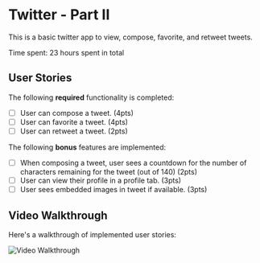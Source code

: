 # Twitter - Part II

This is a basic twitter app to view, compose, favorite, and retweet tweets.

Time spent: 23 hours spent in total

## User Stories

The following **required** functionality is completed:

- [ ] User can compose a tweet. (4pts)
- [ ] User can favorite a tweet. (4pts)
- [ ] User can retweet a tweet. (2pts)

The following **bonus** features are implemented:

- [ ] When composing a tweet, user sees a countdown for the number of characters remaining for the tweet (out of 140) (2pts)
- [ ] User can view their profile in a profile tab. (3pts)
- [ ] User sees embedded images in tweet if available. (3pts)

## Video Walkthrough

Here's a walkthrough of implemented user stories:


<img src='http://g.recordit.co/xRfNlyEjAJ.gif' title='Video Walkthrough' width='' alt='Video Walkthrough' />
